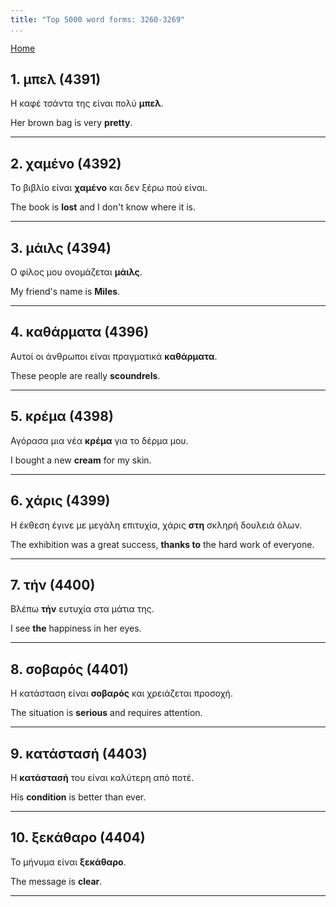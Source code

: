 ```yaml
---
title: "Top 5000 word forms: 3260-3269"
...
```


[Home](./) 

## 1. μπελ (4391)

Η καφέ τσάντα της είναι πολύ **μπελ**.  

Her brown bag is very **pretty**.

---

## 2. χαμένο (4392)

Το βιβλίο είναι **χαμένο** και δεν ξέρω πού είναι.  

The book is **lost** and I don't know where it is.

---

## 3. μάιλς (4394)

Ο φίλος μου ονομάζεται **μάιλς**.  

My friend's name is **Miles**.

---

## 4. καθάρματα (4396)

Αυτοί οι άνθρωποι είναι πραγματικά **καθάρματα**.  

These people are really **scoundrels**.

---

## 5. κρέμα (4398)

Αγόρασα μια νέα **κρέμα** για το δέρμα μου.  

I bought a new **cream** for my skin.

---

## 6. χάρις (4399)

Η έκθεση έγινε με μεγάλη επιτυχία, χάρις **στη** σκληρή δουλειά όλων.  

The exhibition was a great success, **thanks to** the hard work of everyone.

---

## 7. τήν (4400)

Βλέπω **τήν** ευτυχία στα μάτια της.

I see **the** happiness in her eyes.

---

## 8. σοβαρός (4401)

Η κατάσταση είναι **σοβαρός** και χρειάζεται προσοχή.

The situation is **serious** and requires attention.

---

## 9. κατάστασή (4403)

Η **κατάστασή** του είναι καλύτερη από ποτέ.

His **condition** is better than ever.

---

## 10. ξεκάθαρο (4404)

Το μήνυμα είναι **ξεκάθαρο**.  

The message is **clear**.

---

